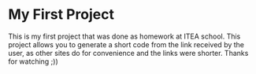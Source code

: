 # My First Project

This is my first project that was done as homework at ITEA school. This project allows you to generate a short code from the link received by the user, as other sites do for convenience and the links were shorter.
Thanks for watching ;))